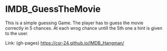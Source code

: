 # IMDB_GuessTheMovie

This is a simple guessing Game. The player has to guess the movie correctly in 5 chances. At each wrog chance untill the 5th one a hint is given to the user.

Link: (gh-pages) https://csr-24.github.io/IMDB_Hangman/
